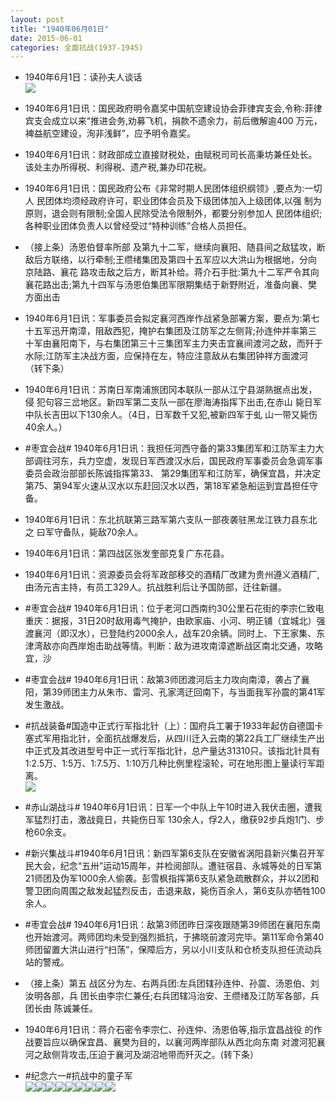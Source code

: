 ```yaml
---
layout: post
title: "1940年06月01日"
date: 2015-06-01
categories: 全面抗战(1937-1945)
---
```


<meta name="referrer" content="no-referrer" />

- 1940年6月1日：读孙夫人谈话 <br/><img src="https://ww2.sinaimg.cn/large/aca367d8jw1esoztcrj20j21120g4wk6.jpg" />

- 1940年6月1日讯：国民政府明令嘉奖中国航空建设协会菲律宾支会,令称:菲律 宾支会成立以来“推进会务,劝募飞机，捐款不遗余力，前后缴解逾400 万元，裨益航空建设，洵非浅鲜”，应予明令嘉奖。 

- 1940年6月1日讯：财政部成立直接财税处，由赋税司司长高秉坊兼任处长。该处主办所得税、利得税、遗产税,兼办印花税。 

- 1940年6月1日讯：国民政府公布《非常时期人民团体组织纲领》,要点为:一切人 民团体均须经政府许可，职业团体会员及下级团体加入上级团体,以强 制为原则，退会则有限制;全国人民除受法令限制外，都要分别参加人 民团体组织;各种职业团体负责人以曾经受过“特种训练”合格人员担任。 

- （接上条）汤恩伯督率所部 及第九十二军，继续向襄阳、随县间之敌猛攻，断敌后方联络，以行牵制;王缵绪集团及第四十五军应以大洪山为根据地，分向京陆路、襄花 路攻击敌之后方，断其补给。蒋介石手批:第九十二军严令其向襄花路出击;第九十四军与汤恩伯集团军限期集结于新野附近，准备向襄、樊方面出击 

- 1940年6月1日讯：军事委员会拟定襄河西岸作战紧急部署方案，要点为:第七十五军迅开南漳，阻敌西犯，掩护右集团及江防军之左侧背;孙连仲并率第三十军由襄阳南下，与右集团第三十三集团军主力夹击宜襄间渡河之敌，而歼于水际;江防军主决战方面，应保持在左，特应注意敌从右集团钟祥方面渡河（转下条）  

- 1940年6月1日讯：苏南日军南浦旅团冈本联队一部从江宁县湖熟据点出发，侵 犯句容三岔地区。新四军第二支队一部在廖海涛指挥下出击,在赤山 毙日军中队长吉田以下130余人。（4日，日军数千又犯,被新四军于虬 山一带又毙伤40余人。） 

- #枣宜会战# 1940年6月1日讯：我担任河西守备的第33集团军和江防军主力大部调往河东，兵力空虚，发现日军西渡汉水后，国民政府军事委员会急调军事委员会政治部部长陈诚指挥第33、 第29集团军和江防军，确保宜昌，并决定第75、第94军火速从汉水以东赶回汉水以西，第18军紧急船运到宜昌担任守备。 

- 1940年6月1日讯：东北抗联第三路军第六支队一部夜袭驻黑龙江铁力县东北之 曰军守备队，毙敌70余人。 

- 1940年6月1日讯：第四战区张发奎部克复广东花县。 

- 1940年6月1日讯：资源委员会将军政部移交的酒精厂改建为贵州遵义酒精厂, 由汤元吉主持，有员工329人。抗战胜利后让予国防部，迁往新疆。 

- #枣宜会战# 1940年6月1日讯：位于老河口西南约30公里石花街的李宗仁致电重庆：据报，31日20时敌用毒气掩护，由欧家庙、小河、明正铺（宜城北）强渡襄河（即汉水），已登陆约2000余人，战车20余辆。同时上、下王家集、东津湾敌亦向西岸炮击助战等情。判断：敌为进攻南漳遮断战区南北交通，攻略宜，沙 

- #枣宜会战# 1940年6月1日讯：敌第3师团渡河后主力攻向南漳，袭占了襄阳，第39师团主力从朱市、雷河、孔家湾迂回南下，与当面我军孙震的第41军发生激战。 

- #抗战装备#国造中正式行军指北针（上）：国府兵工署于1933年起仿自德国卡塞式军用指北针，全面抗战爆发后，从四川迁入云南的第22兵工厂继续生产出中正式及其改进型号中正一式行军指北针，总产量达31310只。该指北针具有1:2.5万、1:5万、1:7.5万、1:10万几种比例里程滚轮，可在地形图上量读行军距离。 <br/><img src="https://ww2.sinaimg.cn/large/aca367d8jw1esocz26nhij20960optbs.jpg" />

- #赤山湖战斗# 1940年6月1日讯：日军一个中队上午10时进入我伏击圈，遭我军猛烈打击，激战竟日，共毙伤日军 130余人，俘2人，缴获92步兵炮1门、步枪60余支。 

- #新兴集战斗#1940年6月1日讯：新四军第6支队在安徽省涡阳县新兴集召开军民大会，纪念“五卅”运动15周年，并检阅部队。遭驻宿县、永城等处的日军第21师团及伪军1000余人偷袭。彭雪枫指挥第6支队紧急疏散群众，并以2团和警卫团向周围之敌发起猛烈反击，击退来敌，毙伤百余人，第6支队亦牺牲100余人。 

- #枣宜会战# 1940年6月1日讯：敌第3师团昨日深夜跟随第39师团在襄阳东南也开始渡河。两师团均未受到强烈抵抗，于拂晓前渡河完毕。第11军命令第40师团留置大洪山进行“扫荡”，保障后方，另以小川支队和仓桥支队担任流动兵站的警戒。 

- （接上条）第五 战区分为左、右两兵团:左兵团辖孙连仲、孙震、汤恩伯、刘汝明各部，兵 团长由李宗仁兼任;右兵团辖冯治安、王缵绪及江防军各部，兵团长由 陈诚兼任。 

- 1940年6月1日讯：蒋介石密令李宗仁、孙连仲、汤恩伯等,指示宜昌战役 的作战要旨应以确保宜昌、襄樊为目的，以襄河两岸部队从西北向东南 对渡河犯襄河之敌侧背攻击,压迫于襄河及湖沼地带而歼灭之。(转下条） 

- #纪念六一#抗战中的童子军 <br/><img src="https://ww1.sinaimg.cn/large/aca367d8gw1eso7k4wicsj21kw11iqb1.jpg" /><img src="https://ww2.sinaimg.cn/large/aca367d8gw1eso7k6tjnwj208c09faad.jpg" /><img src="https://ww4.sinaimg.cn/large/aca367d8gw1eso7k8fwmvj20jg0dbab3.jpg" /><img src="https://ww2.sinaimg.cn/large/aca367d8gw1eso7kafdb1j208u0c1myd.jpg" /><img src="https://ww3.sinaimg.cn/large/aca367d8gw1eso7kchnf3j20jg0cldh8.jpg" /><img src="https://ww1.sinaimg.cn/large/aca367d8gw1eso7kgqyrzj20dw08c0t7.jpg" /><img src="https://ww3.sinaimg.cn/large/aca367d8gw1eso7kihzfdj205i064q2z.jpg" /><img src="https://ww1.sinaimg.cn/large/aca367d8gw1eso7kmkiwij209c0dwmxx.jpg" /><img src="https://ww2.sinaimg.cn/large/aca367d8gw1eso7kqjt2wj20h20cmabw.jpg" />


